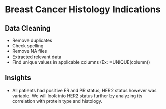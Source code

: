 # Breast Cancer Histology Indications
## Data Cleaning
- Remove duplicates
- Check spelling
- Remove NA files
- Extracted relevant data
- Find unique values in applicable columns (Ex: =UNIQUE(column))

## Insights
- All patients had positive ER and PR status; HER2 status however was variable. We will look into HER2 status further by analyzing its correlation with protein type and histology.
